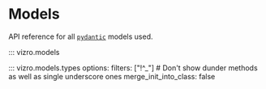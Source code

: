 # Models

<!-- vale off -->
API reference for all [`pydantic`](https://docs.pydantic.dev/latest/) models used.

::: vizro.models

::: vizro.models.types
    options:
      filters: ["!^_"]  # Don't show dunder methods as well as single underscore ones
      merge_init_into_class: false

<!-- vale on -->